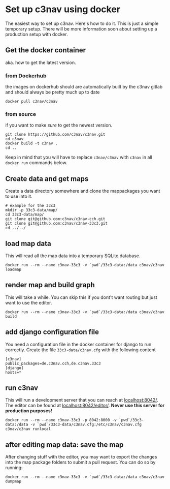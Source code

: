 # Set up c3nav using docker

The easiest way to set up c3nav. Here's how to do it. This is just a simple temporary setup. There will be more information soon about setting up a production setup with docker.

## Get the docker container

aka. how to get the latest version.

### from Dockerhub

the images on dockerhub should are automatically built by the c3nav gitlab and should always be pretty much up to date

```
docker pull c3nav/c3nav
```

### from source

if you want to make _sure_ to get the newest version.

```
git clone https://github.com/c3nav/c3nav.git
cd c3nav
docker build -t c3nav .
cd ..
```

Keep in mind that you will have to replace `c3nav/c3nav` with `c3nav` in all `docker run` commands below.

## Create data and get maps

Create a data directory somewhere and clone the mappackages you want to use into it.

```
# example for the 33c3
mkdir -p 33c3-data/map/
cd 33c3-data/map/
git clone git@github.com:c3nav/c3nav-cch.git
git clone git@github.com:c3nav/c3nav-33c3.git
cd ../../
```

## load map data

This will read all the map data into a temporary SQLite database.

```
docker run --rm --name c3nav-33c3 -v `pwd`/33c3-data:/data c3nav/c3nav loadmap
```

## render map and build graph

This will take a while. You can skip this if you dont't want routing but just want to use the editor.

```
docker run --rm --name c3nav-33c3 -v `pwd`/33c3-data:/data c3nav/c3nav build
```

## add django configuration file
You need a configuration file in the docker container for django to run correctly.
Create the file `33c3-data/c3nav.cfg` with the following content

``` 
[c3nav]
public_packages=de.c3nav.cch,de.c3nav.33c3
[django]
hosts=*

``` 

## run c3nav

This will run a development server that you can reach at [localhost:8042/](http://localhost:8042/). The editor can be found at [localhost:8042/editor/](http://localhost:8042/editor/). **Never use this server for production purposes!**

```
docker run --rm --name c3nav-33c3 -p 8042:8000 -v `pwd`/33c3-data:/data -v `pwd`/33c3-data/c3nav.cfg:/etc/c3nav/c3nav.cfg  c3nav/c3nav runlocal
```

## after editing map data: save the map

After changing stuff with the editor, you may want to export the changes into the map package folders to submit a pull request. You can do so by running:

```
docker run --rm --name c3nav-33c3 -v `pwd`/33c3-data:/data c3nav/c3nav dumpmap
```
